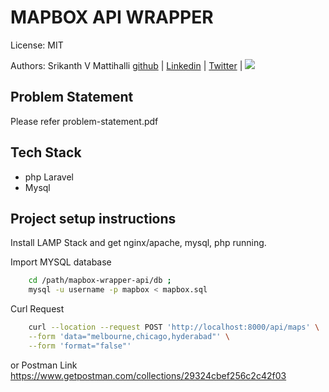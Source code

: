 # MAPBOX API WRAPPER

License: MIT

Authors: Srikanth V Mattihalli [github](https://github.com/srikantmatihali) | [Linkedin](https://www.linkedin.com/in/srikanthvmattihalli/) | [Twitter](https://twitter.com/srikantmatihali/) | <a href="mailto:srikantmatihali@gmail.com?"><img src="https://img.shields.io/badge/gmail-%23DD0031.svg?&style=for-the-badge&logo=gmail&logoColor=white"/></a>

## Problem Statement

Please refer problem-statement.pdf


## Tech Stack
- php Laravel
- Mysql

## Project setup instructions

Install LAMP Stack and get nginx/apache, mysql, php running.

Import MYSQL database
```sh
    cd /path/mapbox-wrapper-api/db ;
    mysql -u username -p mapbox < mapbox.sql
```

Curl Request
```sh
    curl --location --request POST 'http://localhost:8000/api/maps' \
    --form 'data="melbourne,chicago,hyderabad"' \
    --form 'format="false"'
```

or Postman Link
https://www.getpostman.com/collections/29324cbef256c2c42f03
